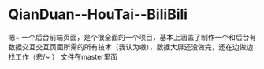 # QianDuan--HouTai--BiliBili
嗯~ 一个后台前端页面，是个很全面的一个项目，基本上涵盖了制作一个和后台有数据交互交互页面所需的所有技术（我认为嗷），数据大屏还没做完，还在边做边找工作（悲/~ ）
文件在master里面
